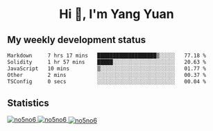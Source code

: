 <h1 align="center">Hi 👋, I'm Yang Yuan</h1>


## My weekly development status
<!--START_SECTION:waka-->

```txt
Markdown     7 hrs 17 mins   ███████████████████▒░░░░░   77.18 %
Solidity     1 hr 57 mins    █████░░░░░░░░░░░░░░░░░░░░   20.63 %
JavaScript   10 mins         ▒░░░░░░░░░░░░░░░░░░░░░░░░   01.77 %
Other        2 mins          ░░░░░░░░░░░░░░░░░░░░░░░░░   00.37 %
TSConfig     0 secs          ░░░░░░░░░░░░░░░░░░░░░░░░░   00.04 %
```

<!--END_SECTION:waka-->

## Statistics
<a href="https://github.com/anuraghazra/github-readme-stats">
  <img src="https://github-readme-stats.vercel.app/api/top-langs/?username=no5no6&theme=dracula" alt="no5no6">
</a>
<a href="https://github.com/anuraghazra/github-readme-stats">
  <img src="https://github-readme-stats.vercel.app/api?username=no5no6&show_icons=true&theme=dracula&line_height=40" alt="no5no6">
</a>
<a href="https://github.com/anuraghazra/github-readme-stats">
  <img align="center" src="https://github-readme-streak-stats.herokuapp.com/?user=no5no6&theme=dracula" alt="no5no6" />
</a>